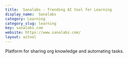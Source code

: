 ```yaml
---
title:  Sanalabs - Trending AI tool for Learning
display_name:  Sanalabs
category: Learning
category_slug: learning
key: sanalabs_com
website: https://www.sanalabs.com/
layout: aitool
---
```


Platform for sharing org knowledge and automating tasks.
